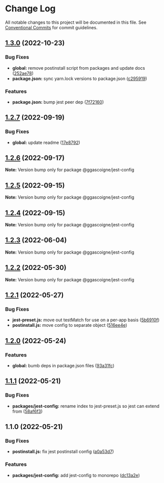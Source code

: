 # Change Log

All notable changes to this project will be documented in this file.
See [Conventional Commits](https://conventionalcommits.org) for commit guidelines.

## [1.3.0](https://github.com/ggascoigne/shareable-configs/compare/@ggascoigne/jest-config@1.2.7...@ggascoigne/jest-config@1.3.0) (2022-10-23)

### Bug Fixes

- **global:** remove postinstall script from packages and update docs ([252ae78](https://github.com/ggascoigne/shareable-configs/commit/252ae787ec89902f130ee28d2af63255fdfabb4d))
- **package.json:** sync yarn.lock versions to package.json ([c295919](https://github.com/ggascoigne/shareable-configs/commit/c295919e8cd1fbbd7965fe67d0188e0d657b6427))

### Features

- **package.json:** bump jest peer dep ([7f72160](https://github.com/ggascoigne/shareable-configs/commit/7f72160dbb20dcf3a6cdbf6e27f1ac3ec33e3149))

## [1.2.7](https://github.com/ggascoigne/shareable-configs/compare/@ggascoigne/jest-config@1.2.6...@ggascoigne/jest-config@1.2.7) (2022-09-19)

### Bug Fixes

- **global:** update readme ([17e8792](https://github.com/ggascoigne/shareable-configs/commit/17e879243244bf28136e24deef02522147abe451))

## [1.2.6](https://github.com/ggascoigne/shareable-configs/compare/@ggascoigne/jest-config@1.2.5...@ggascoigne/jest-config@1.2.6) (2022-09-17)

**Note:** Version bump only for package @ggascoigne/jest-config

## [1.2.5](https://github.com/ggascoigne/shareable-configs/compare/@ggascoigne/jest-config@1.2.4...@ggascoigne/jest-config@1.2.5) (2022-09-15)

**Note:** Version bump only for package @ggascoigne/jest-config

## [1.2.4](https://github.com/ggascoigne/shareable-configs/compare/@ggascoigne/jest-config@1.2.3...@ggascoigne/jest-config@1.2.4) (2022-09-15)

**Note:** Version bump only for package @ggascoigne/jest-config

## [1.2.3](https://github.com/ggascoigne/shareable-configs/compare/@ggascoigne/jest-config@1.2.2...@ggascoigne/jest-config@1.2.3) (2022-06-04)

**Note:** Version bump only for package @ggascoigne/jest-config

## [1.2.2](https://github.com/ggascoigne/shareable-configs/compare/@ggascoigne/jest-config@1.2.1...@ggascoigne/jest-config@1.2.2) (2022-05-30)

**Note:** Version bump only for package @ggascoigne/jest-config

## [1.2.1](https://github.com/ggascoigne/shareable-configs/compare/@ggascoigne/jest-config@1.2.0...@ggascoigne/jest-config@1.2.1) (2022-05-27)

### Bug Fixes

- **jest-preset.js:** move out testMatch for use on a per-app basis ([5b6910f](https://github.com/ggascoigne/shareable-configs/commit/5b6910fd59337eb53ae5b06fe5d8231f08659e18))
- **postinstall.js:** move config to separate object ([516ee4e](https://github.com/ggascoigne/shareable-configs/commit/516ee4e5a20065677e5d171b61495de532d10076))

## [1.2.0](https://github.com/ggascoigne/shareable-configs/compare/@ggascoigne/jest-config@1.1.1...@ggascoigne/jest-config@1.2.0) (2022-05-24)

### Features

- **global:** bumb deps in package.json files ([93a31fc](https://github.com/ggascoigne/shareable-configs/commit/93a31fc22c3fa646b0b037af65193a0ef1a3a1c6))

## [1.1.1](https://github.com/ggascoigne/shareable-configs/compare/@ggascoigne/jest-config@1.1.0...@ggascoigne/jest-config@1.1.1) (2022-05-21)

### Bug Fixes

- **packages/jest-config:** rename index to jest-preset.js so jest can extend from ([58af6f3](https://github.com/ggascoigne/shareable-configs/commit/58af6f39054be2cc7ce450e6aebccbe8a702310e))

## 1.1.0 (2022-05-21)

### Bug Fixes

- **postinstall.js:** fix jest postinstall config ([a0a53d7](https://github.com/ggascoigne/shareable-configs/commit/a0a53d7e532c635957010fef84e47237d0388295))

### Features

- **packages/jest-config:** add jest-config to monorepo ([dc13a2e](https://github.com/ggascoigne/shareable-configs/commit/dc13a2e4b0196c613535b0bd5016cc6faf2e26c9))
